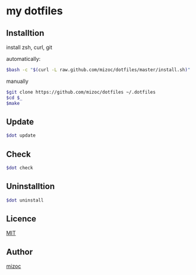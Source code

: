 # my dotfiles

## Installtion
install zsh, curl, git

automatically:
```bash
$bash -c "$(curl -L raw.github.com/mizoc/dotfiles/master/install.sh)"
```

manually
```bash
$git clone https://github.com/mizoc/dotfiles ~/.dotfiles
$cd $_
$make
```

## Update
```bash
$dot update
```

## Check
```bash
$dot check
```

## Uninstalltion
```bash
$dot uninstall
```

## Licence
[MIT](https://github.com/mizoc/dotfiles/blob/master/LICENSE)

## Author
[mizoc](https://github.com/mizoc)

